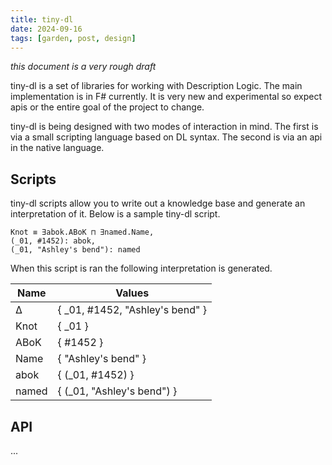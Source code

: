 ```yaml
---
title: tiny-dl
date: 2024-09-16
tags: [garden, post, design]
---
```


*this document is a very rough draft*

tiny-dl is a set of libraries for working with Description Logic.
The main implementation is in F# currently.
It is very new and experimental so expect apis or the entire goal of the project to change.

tiny-dl is being designed with two modes of interaction in mind.
The first is via a small scripting language based on DL syntax.
The second is via an api in the native language.

## Scripts

tiny-dl scripts allow you to write out a knowledge base and generate an interpretation of it.
Below is a sample tiny-dl script.

```
Knot ≡ ∃abok.ABoK ⊓ ∃named.Name,
(_01, #1452): abok,
(_01, "Ashley's bend"): named
```

When this script is ran the following interpretation is generated.

| Name  | Values                          |
| ----- | ------------------------------- |
| ∆     | { _01, #1452, "Ashley's bend" } |
| Knot  | { _01 }                         |
| ABoK  | { #1452 }                       |
| Name  | { "Ashley's bend" }             |
| abok  | { (_01, #1452) }                |
| named | { (_01, "Ashley's bend") }      |

## API

...